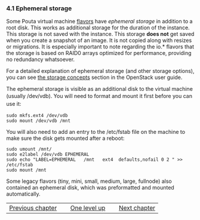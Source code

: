 ### 4.1 Ephemeral storage

Some  Pouta  virtual machine  [flavors]  have  *ephemeral storage*  in
addition to  a root  disk. This  works as  additional storage  for the
duration of the instance. This storage is not saved with the instance.
This storage **does  not** get saved when you create  a snapshot of an
image.   It is  not copied  along with  resizes or  migrations. It  is
especially  important to  note regarding  the io.\*  flavors that  the
storage is based on RAID0  arrays optimized for performance, providing
no redundancy whatsoever.

For a  detailed explanation  of ephemeral  storage (and  other storage
options), you can see [the  storage concepts] section in the OpenStack
user guide.

The ephemeral storage is visible as  an additional disk to the virtual
machine (usually  /dev/vdb). <span style="line-height:  1.5;">You will
need to format and mount it first before you can use it:</span>

    sudo mkfs.ext4 /dev/vdb
    sudo mount /dev/vdb /mnt

You will  also need  to add  an entry  to the  /etc/fstab file  on the
machine to make sure the disk gets mounted after a reboot:

    sudo umount /mnt/
    sudo e2label /dev/vdb EPHEMERAL
    sudo echo "LABEL=EPHEMERAL   /mnt   ext4  defaults,nofail 0 2 " >> /etc/fstab
    sudo mount /mnt

Some legacy flavors (tiny, mini,  small, medium, large, fullnode) also
contained  an  ephemeral  disk,  which was  preformatted  and  mounted
automatically.

|                    | | | | |
|--------------------|-----|----------------------------------|-----|----------------|
| [Previous chapter] |     | [One level up][Previous chapter] |     | [Next chapter] |

 

 

  [flavors]: https://research.csc.fi/pouta-flavours
  [the storage concepts]: https://docs.openstack.org/arch-design/design-storage/design-storage-concepts.html
  [Previous chapter]: https://research.csc.fi/pouta-storage
  [Next chapter]: https://research.csc.fi/pouta-persistent-volumes
